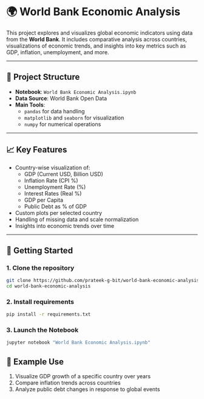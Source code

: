 # 🌍 World Bank Economic Analysis

This project explores and visualizes global economic indicators using data from the **World Bank**. It includes comparative analysis across countries, visualizations of economic trends, and insights into key metrics such as GDP, inflation, unemployment, and more.

---

## 📁 Project Structure

- **Notebook**: `World Bank Economic Analysis.ipynb`
- **Data Source**: World Bank Open Data
- **Main Tools**:
  - `pandas` for data handling
  - `matplotlib` and `seaborn` for visualization
  - `numpy` for numerical operations

---

## 📈 Key Features

- Country-wise visualization of:
  - GDP (Current USD, Billion USD)
  - Inflation Rate (CPI %)
  - Unemployment Rate (%)
  - Interest Rates (Real %)
  - GDP per Capita
  - Public Debt as % of GDP
- Custom plots per selected country
- Handling of missing data and scale normalization
- Insights into economic trends over time

---

## 🚀 Getting Started

### 1. Clone the repository

```bash
git clone https://github.com/prateek-g-bit/world-bank-economic-analysis.git
cd world-bank-economic-analysis
```


### 2. Install requirements

```bash
pip install -r requirements.txt
```
### 3. Launch the Notebook

```bash
jupyter notebook "World Bank Economic Analysis.ipynb"
```

## 🧠 Example Use

1. Visualize GDP growth of a specific country over years
2. Compare inflation trends across countries
3. Analyze public debt changes in response to global events

